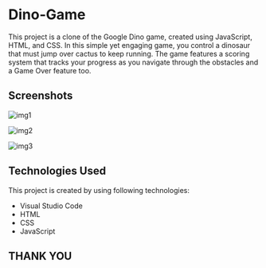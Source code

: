 # Dino-Game
This project is a clone of the Google Dino game, created using JavaScript, HTML, and CSS. In this simple yet engaging game, you control a dinosaur that must jump over cactus to keep running. The game features a scoring system that tracks your progress as you navigate through the obstacles and a Game Over feature too. 

## Screenshots
![img1](https://github.com/user-attachments/assets/add277f4-4c4c-4b49-ac42-be26ff111b64)

![img2](https://github.com/user-attachments/assets/cc5f3766-44be-4e4e-b11f-54eab0e2d5f9)

![img3](https://github.com/user-attachments/assets/501fdd76-5350-4f31-89ea-522fbc055f6b)






## Technologies Used

This project is created by using following
technologies:

- Visual Studio Code
- HTML
- CSS
- JavaScript


## THANK YOU
